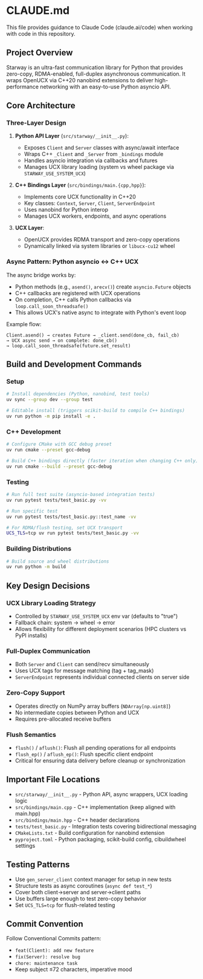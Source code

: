 # CLAUDE.md

This file provides guidance to Claude Code (claude.ai/code) when working with code in this repository.

## Project Overview

Starway is an ultra-fast communication library for Python that provides zero-copy, RDMA-enabled, full-duplex asynchronous communication. It wraps OpenUCX via C++20 nanobind extensions to deliver high-performance networking with an easy-to-use Python asyncio API.

## Core Architecture

### Three-Layer Design

1. **Python API Layer** (`src/starway/__init__.py`):
   - Exposes `Client` and `Server` classes with async/await interface
   - Wraps C++ `_Client` and `_Server` from `_bindings` module
   - Handles asyncio integration via callbacks and futures
   - Manages UCX library loading (system vs wheel package via `STARWAY_USE_SYSTEM_UCX`)

2. **C++ Bindings Layer** (`src/bindings/main.{cpp,hpp}`):
   - Implements core UCX functionality in C++20
   - Key classes: `Context`, `Server`, `Client`, `ServerEndpoint`
   - Uses nanobind for Python interop
   - Manages UCX workers, endpoints, and async operations

3. **UCX Layer**:
   - OpenUCX provides RDMA transport and zero-copy operations
   - Dynamically linked via system libraries or `libucx-cu12` wheel

### Async Pattern: Python asyncio ↔ C++ UCX

The async bridge works by:
- Python methods (e.g., `asend()`, `arecv()`) create `asyncio.Future` objects
- C++ callbacks are registered with UCX operations
- On completion, C++ calls Python callbacks via `loop.call_soon_threadsafe()`
- This allows UCX's native async to integrate with Python's event loop

Example flow:
```
Client.asend() → creates Future → _client.send(done_cb, fail_cb)
→ UCX async send → on complete: done_cb()
→ loop.call_soon_threadsafe(future.set_result)
```

## Build and Development Commands

### Setup
```bash
# Install dependencies (Python, nanobind, test tools)
uv sync --group dev --group test

# Editable install (triggers scikit-build to compile C++ bindings)
uv run python -m pip install -e .
```

### C++ Development
```bash
# Configure CMake with GCC debug preset
uv run cmake --preset gcc-debug

# Build C++ bindings directly (faster iteration when changing C++ only)
uv run cmake --build --preset gcc-debug
```

### Testing
```bash
# Run full test suite (asyncio-based integration tests)
uv run pytest tests/test_basic.py -vv

# Run specific test
uv run pytest tests/test_basic.py::test_name -vv

# For RDMA/flush testing, set UCX transport
UCS_TLS=tcp uv run pytest tests/test_basic.py -vv
```

### Building Distributions
```bash
# Build source and wheel distributions
uv run python -m build
```

## Key Design Decisions

### UCX Library Loading Strategy
- Controlled by `STARWAY_USE_SYSTEM_UCX` env var (defaults to "true")
- Fallback chain: system → wheel → error
- Allows flexibility for different deployment scenarios (HPC clusters vs PyPI installs)

### Full-Duplex Communication
- Both `Server` and `Client` can send/recv simultaneously
- Uses UCX tags for message matching (tag + tag_mask)
- `ServerEndpoint` represents individual connected clients on server side

### Zero-Copy Support
- Operates directly on NumPy array buffers (`NDArray[np.uint8]`)
- No intermediate copies between Python and UCX
- Requires pre-allocated receive buffers

### Flush Semantics
- `flush()` / `aflush()`: Flush all pending operations for all endpoints
- `flush_ep()` / `aflush_ep()`: Flush specific client endpoint
- Critical for ensuring data delivery before cleanup or synchronization

## Important File Locations

- `src/starway/__init__.py` - Python API, async wrappers, UCX loading logic
- `src/bindings/main.cpp` - C++ implementation (keep aligned with main.hpp)
- `src/bindings/main.hpp` - C++ header declarations
- `tests/test_basic.py` - Integration tests covering bidirectional messaging
- `CMakeLists.txt` - Build configuration for nanobind extension
- `pyproject.toml` - Python packaging, scikit-build config, cibuildwheel settings

## Testing Patterns

- Use `gen_server_client` context manager for setup in new tests
- Structure tests as async coroutines (`async def test_*`)
- Cover both client→server and server→client paths
- Use buffers large enough to test zero-copy behavior
- Set `UCS_TLS=tcp` for flush-related testing

## Commit Convention

Follow Conventional Commits pattern:
- `feat(Client): add new feature`
- `fix(Server): resolve bug`
- `chore: maintenance task`
- Keep subject ≤72 characters, imperative mood
